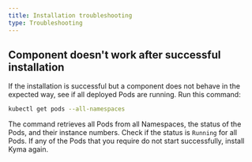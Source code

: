 ```yaml
---
title: Installation troubleshooting
type: Troubleshooting
---
```


## Component doesn't work after successful installation

If the installation is successful but a component does not behave in the expected way, see if all deployed Pods are running. Run this command:

```bash
kubectl get pods --all-namespaces
```

The command retrieves all Pods from all Namespaces, the status of the Pods, and their instance numbers. Check if the status is `Running` for all Pods. If any of the Pods that you require do not start successfully, install Kyma again.
